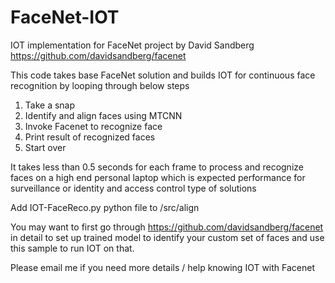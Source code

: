 # FaceNet-IOT
IOT implementation for FaceNet project by David Sandberg https://github.com/davidsandberg/facenet

This code takes base FaceNet solution and builds IOT for continuous face recognition by looping through below steps 
1) Take a snap
2) Identify and align faces using MTCNN
3) Invoke Facenet to recognize face
4) Print result of recognized faces
5) Start over

It takes less than 0.5 seconds for each frame to process and recognize faces on a high end personal laptop which is expected performance for surveillance or identity and access control type of solutions

Add IOT-FaceReco.py python file to /src/align

You may want to first go through https://github.com/davidsandberg/facenet in detail to set up trained model to identify your custom set of faces and use this sample to run IOT on that. 

Please email me if you need more details / help knowing IOT with Facenet


